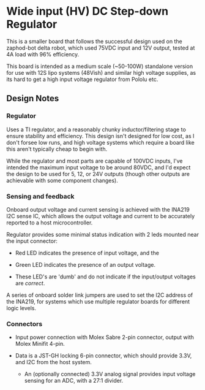 # Wide input (HV) DC Step-down Regulator
This is a smaller board that follows the successful design used on the zaphod-bot delta robot, which used 75VDC input and 12V output, tested at 4A load with 96% efficiency.

This board is intended as a medium scale (~50-100W) standalone version for use with 12S lipo systems (48Vish) and similar high voltage supplies, as its hard to get a high input voltage regulator from Pololu etc.

## Design Notes

### Regulator

Uses a TI regulator, and a reasonably chunky inductor/filtering stage to ensure stability and efficiency. This design isn't designed for low cost, as I don't forsee low runs, and high voltage systems which require a board like this aren't typically cheap to begin with.

While the regulator and most parts are capable of 100VDC inputs, I've intended the maximum input voltage to be around 80VDC, and I'd expect the design to be used for 5, 12, or 24V outputs (though other outputs are achievable with some component changes).

### Sensing and feedback

Onboard output voltage and current sensing is achieved with the INA219 I2C sense IC, which allows the output voltage and current to be accurately reported to a host microcontroller.

Regulator provides some minimal status indication with 2 leds mounted near the input connector: 

- Red LED indicates the presence of input voltage, and the 

- Green LED indicates the presence of an output voltage. 

- These LED's are 'dumb' and do not indicate if the input/output voltages are _correct_.

A series of onboard solder link jumpers are used to set the I2C address of the INA219, for systems which use multiple regulator boards for different logic levels.

### Connectors

- Input power connection with Molex Sabre 2-pin connector, output with Molex Minifit 4-pin. 

- Data is a JST-GH locking 6-pin connector, which should provide 3.3V, and I2C from the host system. 
  - An (optionally connected) 3.3V analog signal provides input voltage sensing for an ADC, with a 27:1 divider.